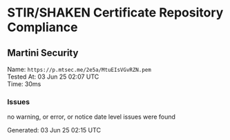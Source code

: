 # STIR/SHAKEN Certificate Repository Compliance

## Martini Security

Name: `https://p.mtsec.me/2e5a/MtuEIsVGvRZN.pem`\
Tested At: 03 Jun 25 02:07 UTC\
Time: 30ms

### Issues

no warning, or error, or notice date level issues were found

Generated: 03 Jun 25 02:15 UTC